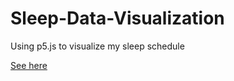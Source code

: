 # Sleep-Data-Visualization
Using p5.js to visualize my sleep schedule

[See here](https://ccy05327.github.io/Sleep-Data-Visualization/)
